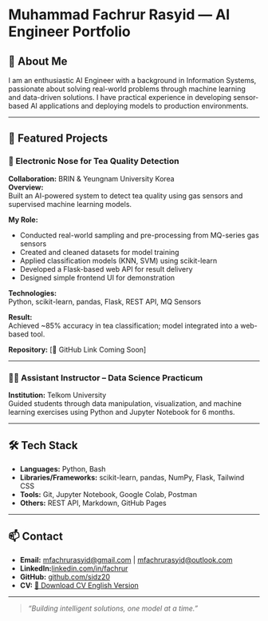 # Muhammad Fachrur Rasyid — AI Engineer Portfolio

## 👋 About Me
I am an enthusiastic AI Engineer with a background in Information Systems, passionate about solving real-world problems through machine learning and data-driven solutions. I have practical experience in developing sensor-based AI applications and deploying models to production environments.

---

## 🔬 Featured Projects

### 🧪 Electronic Nose for Tea Quality Detection  
**Collaboration:** BRIN & Yeungnam University Korea  
**Overview:**  
Built an AI-powered system to detect tea quality using gas sensors and supervised machine learning models.

**My Role:**
- Conducted real-world sampling and pre-processing from MQ-series gas sensors
- Created and cleaned datasets for model training
- Applied classification models (KNN, SVM) using scikit-learn
- Developed a Flask-based web API for result delivery
- Designed simple frontend UI for demonstration

**Technologies:**  
Python, scikit-learn, pandas, Flask, REST API, MQ Sensors

**Result:**  
Achieved ~85% accuracy in tea classification; model integrated into a web-based tool.

**Repository:** [🔗 GitHub Link Coming Soon]

---

### 👨‍🏫 Assistant Instructor – Data Science Practicum  
**Institution:** Telkom University  
Guided students through data manipulation, visualization, and machine learning exercises using Python and Jupyter Notebook for 6 months.

---

## 🛠️ Tech Stack
- **Languages:** Python, Bash
- **Libraries/Frameworks:** scikit-learn, pandas, NumPy, Flask, Tailwind CSS
- **Tools:** Git, Jupyter Notebook, Google Colab, Postman
- **Others:** REST API, Markdown, GitHub Pages

---

## 📫 Contact
- **Email:** mfachrurasyid@gmail.com | mfachrurasyid@outlook.com
- **LinkedIn:**[linkedin.com/in/fachrur](https://www.linkedin.com/in/fachrurrasyid)  
- **GitHub:** [github.com/sidz20](https://github.com/sidz20)  
- **CV:** [📄 Download CV English Version](https://github.com/sidz20/AI-Portfolio/blob/main/CV%20Muhammad%20Fachrur%20Rasyid_EN.pdf)
---

> *“Building intelligent solutions, one model at a time.”*
